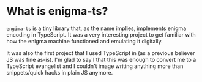 # What is enigma-ts?

`engima-ts` is a tiny library that, as the name implies, implements enigma encoding in TypeScript. It was a very interesting project to get familiar with how the enigma machine functioned and emulating it digitally.

It was also the first project that I used TypeScript in (as a previous believer JS was fine as-is). I'm glad to say I that this was enough to convert me to a TypeScript evangelist and I couldn't image writing anything more than snippets/quick hacks in plain JS anymore.
